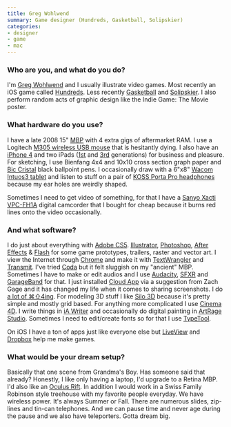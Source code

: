 ```yaml
---
title: Greg Wohlwend
summary: Game designer (Hundreds, Gasketball, Solipskier)
categories:
- designer
- game
- mac
---
```


### Who are you, and what do you do?

I'm [Greg Wohlwend](http://aeiowu.com/ "Greg's website") and I usually illustrate video games. Most recently an iOS game called [Hundreds][hundreds-ios]. Less recently [Gasketball][gasketball-ios] and [Solipskier][solipskier-ios]. I also perform random acts of graphic design like the Indie Game: The Movie poster. 
 
### What hardware do you use?

I have a late 2008 15" [MBP][macbook-pro] with 4 extra gigs of aftermarket RAM. I use a Logitech [M305 wireless USB mouse][m305] that is hesitantly dying. I also have an [iPhone 4][iphone-4] and two iPads ([1st][ipad] and [3rd][ipad-3] generations) for business and pleasure. For sketching, I use Bienfang 4x4 and 10x10 cross section graph paper and [Bic Cristal][cristal] black ballpoint pens. I occasionally draw with a 6"x8" [Wacom Intuos3 tablet][intuos] and listen to stuff on a pair of [KOSS Porta Pro headphones][porta-pro] because my ear holes are weirdly shaped. 

Sometimes I need to get video of something, for that I have a [Sanyo Xacti VPC-FH1A][xacti-vpc-fh1a] digital camcorder that I bought for cheap because it burns red lines onto the video occasionally.
 
### And what software?

I do just about everything with [Adobe CS5][creative-suite]. [Illustrator][], [Photoshop][], [After Effects][after-effects] & [Flash][] for some game prototypes, trailers, raster and vector art. I view the Internet through [Chrome][] and make it with [TextWrangler][] and [Transmit][]. I've tried [Coda][] but it felt sluggish on my "ancient" MBP. Sometimes I have to make or edit audios and I use [Audacity][], [SFXR][] and [GarageBand][] for that. I just installed [Cloud App][cloudapp] via a suggestion from Zach Gage and it has changed my life when it comes to sharing screenshots. I do [a lot of ⌘⇧4ing](https://vimeo.com/36999880 "Greg's video of his screenshots."). For modeling 3D stuff I like [Silo 3D][silo] because it's pretty simple and mostly grid based. For anything more complicated I use [Cinema 4D][cinema-4d]. I write things in [iA Writer][ia-writer] and occasionally do digital painting in [ArtRage Studio][artrage-studio]. Sometimes I need to edit/create fonts so for that I use [TypeTool][].

On iOS I have a ton of apps just like everyone else but [LiveView][liveview-ios] and [Dropbox][dropbox-ios] help me make games.
 
### What would be your dream setup?

Basically that one scene from Grandma's Boy. Has someone said that already? Honestly, I like only having a laptop, I'd upgrade to a Retina MBP. I'd also like an [Oculus Rift][rift]. In addition I would work in a Swiss Family Robinson style treehouse with my favorite people everyday. We have wireless power. It's always Summer or Fall. There are numerous slides, zip-lines and tin-can telephones. And we can pause time and never age during the pause and we also have teleporters. Gotta dream big.

[after-effects]: https://www.adobe.com/products/aftereffects.html "Motion graphics and video editing software."
[artrage-studio]: https://www.artrage.com/artrage-studio/ "A drawing and painting tool."
[audacity]: https://sourceforge.net/projects/audacity/ "An open-source, cross-platform audio editor."
[chrome]: https://www.google.com/intl/en/chrome/browser/ "A WebKit-based browser, where each tab runs in its own thread."
[cinema-4d]: https://www.maxon.net/en/products/cinema-4d-prime/who-should-use-it.html "3D rendering software."
[cloudapp]: https://www.getcloudapp.com/ "A cloud-based file sharing menubar app for Mac OS X."
[coda]: https://panic.com/coda/ "A single-window HTML/web tool for the Mac."
[creative-suite]: https://www.adobe.com/creativecloud.html "A collection of design tools."
[cristal]: https://en.wikipedia.org/wiki/Bic_Cristal "A ballpoint pen."
[dropbox-ios]: https://www.dropbox.com/iphoneapp "An iOS version of the syncing software."
[flash]: https://en.wikipedia.org/wiki/Adobe_Flash "A software and animation editor."
[garageband]: https://www.apple.com/mac/garageband/ "An audio recording and editing tool for the Mac."
[gasketball-ios]: https://itunes.apple.com/us/app/gasketball/id542230950 "A shot matching game."
[hundreds-ios]: http://playhundreds.com/ "A puzzle game."
[ia-writer]: https://ia.net/writer/updates/ia-writer-for-mac "A full-screen writing tool for the Mac."
[illustrator]: https://www.adobe.com/products/illustrator.html "A vector graphics editor."
[intuos]: https://www.wacom.com/en-us/products/pen-tablets/intuos "A pen tablet."
[ipad-3]: https://www.apple.com/ipad/ "A tablet device with a retina display."
[ipad]: https://www.apple.com/ipad/ "A tablet device."
[iphone-4]: https://en.wikipedia.org/wiki/IPhone_4 "A smartphone."
[liveview-ios]: https://itunes.apple.com/us/app/liveview/id301069270 "An iPhone remote screen viewer app for design and prototyping."
[m305]: https://www.amazon.com/Logitech-M305-Wireless-Mouse-Black/dp/B003HC2FHE "A mouse."
[macbook-pro]: https://www.apple.com/macbook-pro/ "A laptop."
[photoshop]: https://www.adobe.com/products/photoshop.html "A bitmap image editor."
[porta-pro]: https://www.koss.com/en/products/headphones/on-ear-headphones/PortaPro__Porta_Pro_On_Ear_Headphone "On-ear headphones."
[rift]: https://en.wikipedia.org/wiki/Oculus_Rift "A virtual reality helmet."
[sfxr]: http://www.drpetter.se/project_sfxr.html "A sound generator for video games."
[silo]: https://www.nevercenter.com/silo/ "A 3D modelling tool."
[solipskier-ios]: https://itunes.apple.com/app/solipskier/id383281764 "A skiing game where you draw the track."
[textwrangler]: http://www.barebones.com/products/textwrangler/ "A free, powerful text editor for the Mac."
[transmit]: https://panic.com/transmit/ "An FTP/SFTP client for the Mac."
[typetool]: https://old.fontlab.com/font-editor/typetool/ "A font editor."
[xacti-vpc-fh1a]: https://www.amazon.com/Sanyo-VPC-FH1A-Video-Digital-Photos/dp/B002Q4VC9G "A high definition video recorder and 8 megapixel camera."
